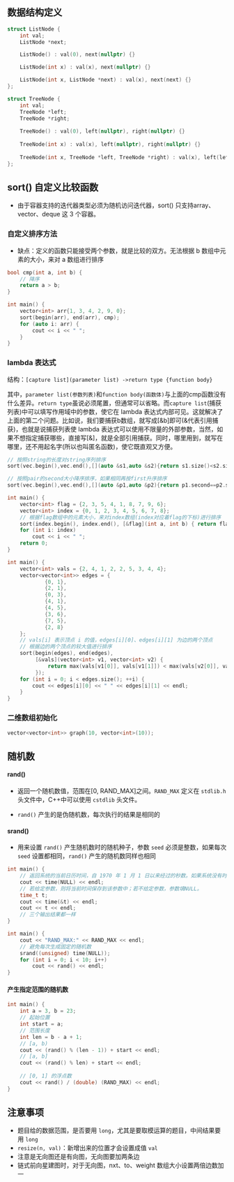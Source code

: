 ## 数据结构定义

```c++
struct ListNode {
    int val;
    ListNode *next;

    ListNode() : val(0), next(nullptr) {}

    ListNode(int x) : val(x), next(nullptr) {}

    ListNode(int x, ListNode *next) : val(x), next(next) {}
};
```

```c++
struct TreeNode {
    int val;
    TreeNode *left;
    TreeNode *right;
    
    TreeNode() : val(0), left(nullptr), right(nullptr) {}
    
    TreeNode(int x) : val(x), left(nullptr), right(nullptr) {}
    
    TreeNode(int x, TreeNode *left, TreeNode *right) : val(x), left(left), right(right) {}
};
```

## sort() 自定义比较函数

- 由于容器支持的迭代器类型必须为随机访问迭代器，sort() 只支持array、vector、deque 这 3 个容器。

### 自定义排序方法

- 缺点：定义的函数只能接受两个参数，就是比较的双方。无法根据 b 数组中元素的大小，来对 a 数组进行排序


```c++
bool cmp(int a, int b) {
    // 降序
    return a > b;
}

int main() {
    vector<int> arr{1, 3, 4, 2, 9, 0};
    sort(begin(arr), end(arr), cmp);
    for (auto i: arr) {
        cout << i << " ";
    }
}
```

### lambda 表达式

结构：`[capture list](parameter list) ->return type {function body}`

其中，`parameter list(参数列表)`和`function body(函数体)`与上面的cmp函数没有什么差异。`return type`虽说必须尾置，但通常可以省略。而`capture list`(捕获列表)中可以填写作用域中的参数，使它在 lambda 表达式内部可见。这就解决了上面的第二个问题。比如说，我们要捕获b数组，就写成[&b]即可(&代表引用捕获)，也就是说捕获列表使 lambda 表达式可以使用不限量的外部参数，当然，如果不想指定捕获哪些，直接写[&]，就是全部引用捕获。同时，哪里用到，就写在哪里，还不用起名字(所以也叫匿名函数)，使它既直观又方便。

```c++
// 按照string的长度对string序列排序
sort(vec.begin(),vec.end(),[](auto &s1,auto &s2){return s1.size()<s2.size();});

// 按照pair的second大小降序排序，如果相同再按first升序排序
sort(vec.begin(),vec.end(),[](auto &p1,auto &p2){return p1.second==p2.second?p1.first<p2.first:p1.second>p2.second;})
```

```c++
int main() {
    vector<int> flag = {2, 3, 5, 4, 1, 8, 7, 9, 6};
    vector<int> index = {0, 1, 2, 3, 4, 5, 6, 7, 8};
    // 根据flag数组中的元素大小，来对index数组(index对应着flag的下标)进行排序
    sort(index.begin(), index.end(), [&flag](int a, int b) { return flag[a] < flag[b]; });
    for (int i: index)
        cout << i << " ";
    return 0;
}
```

```c++
int main() {
    vector<int> vals = {2, 4, 1, 2, 2, 5, 3, 4, 4};
    vector<vector<int>> edges = {
            {0, 1},
            {2, 1},
            {0, 3},
            {4, 1},
            {4, 5},
            {3, 6},
            {7, 5},
            {2, 8}
    };
    // vals[i] 表示顶点 i 的值，edges[i][0]、edges[i][1] 为边的两个顶点
    // 根据边的两个顶点的较大值进行排序
    sort(begin(edges), end(edges),
         [&vals](vector<int> v1, vector<int> v2) {
             return max(vals[v1[0]], vals[v1[1]]) < max(vals[v2[0]], vals[v2[1]]);
         });
    for (int i = 0; i < edges.size(); ++i) {
        cout << edges[i][0] << " " << edges[i][1] << endl;
    }
}
```

### 二维数组初始化

```c++
vector<vector<int>> graph(10, vector<int>(10));
```

## 随机数

#### rand()

- 返回一个随机数值，范围在[0, RAND_MAX]之间。`RAND_MAX` 定义在 `stdlib.h` 头文件中，C++中可以使用 `cstdlib` 头文件。

- `rand()` 产生的是伪随机数，每次执行的结果是相同的

#### srand()

- 用来设置 `rand()` 产生随机数时的随机种子，参数 `seed` 必须是整数，如果每次 `seed` 设置都相同，`rand()` 产生的随机数同样也相同

```c++
int main() {
    // 返回系统的当前日历时间，自 1970 年 1 月 1 日以来经过的秒数。如果系统没有时间，则返回 -1。
    cout << time(NULL) << endl;
    // 若给定参数，则将当前时间保存到该参数中；若不给定参数，参数填NULL。
    time_t t;
    cout << time(&t) << endl;
    cout << t << endl;
    // 三个输出结果都一样
}
```

```c++
int main() {
    cout << "RAND_MAX:" << RAND_MAX << endl;
    // 避免每次生成固定的随机数
    srand((unsigned) time(NULL));
    for (int i = 0; i < 10; i++)
        cout << rand() << endl;
}
```

#### 产生指定范围的随机数

```c++
int main() {
    int a = 3, b = 23;
    // 起始位置
    int start = a;
    // 范围长度
    int len = b - a + 1;
    // [a, b)
    cout << (rand() % (len - 1)) + start << endl;
    // [a, b]
    cout << (rand() % len) + start << endl;
    
    // [0, 1] 的浮点数
    cout << rand() / (double) (RAND_MAX) << endl;
}
```

## 注意事项

- 题目给的数据范围，是否要用 `long`，尤其是要取模运算的题目，中间结果要用 `long`
- `resize(n, val)`：新增出来的位置才会设置成值 `val`
- 注意是无向图还是有向图，无向图要加两条边
- 链式前向星建图时，对于无向图，nxt、to、weight 数组大小设置两倍边数加一
